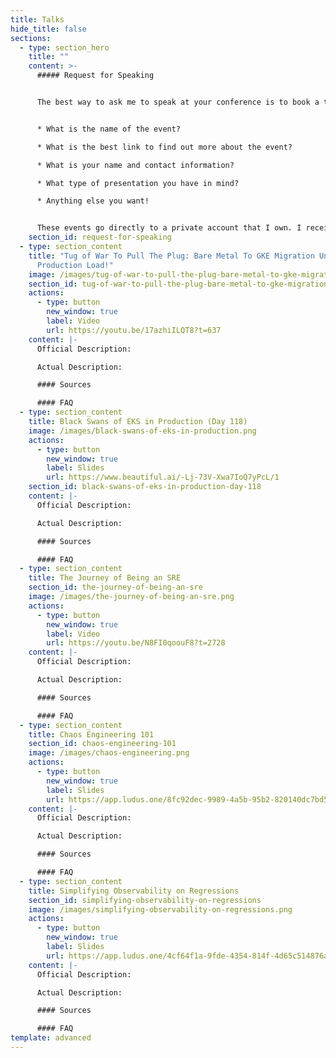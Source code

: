 ```yaml
---
title: Talks
hide_title: false
sections:
  - type: section_hero
    title: ""
    content: >-
      ##### Request for Speaking


      The best way to ask me to speak at your conference is to book a time [](https://calendly.com/arvind-naidu/talk-by-arvind)[here](https://thebility.engineer/contact/) and include the following information:


      * What is the name of the event?

      * What is the best link to find out more about the event?

      * What is your name and contact information?

      * What type of presentation you have in mind?

      * Anything else you want!


      These events go directly to a private account that I own. I receive push notifications, so I assure you - I will see this request. It might take a while to get back to you, so please be patient.
    section_id: request-for-speaking
  - type: section_content
    title: "Tug of War To Pull The Plug: Bare Metal To GKE Migration Under
      Production Load!"
    image: /images/tug-of-war-to-pull-the-plug-bare-metal-to-gke-migration-under-production-load.png
    section_id: tug-of-war-to-pull-the-plug-bare-metal-to-gke-migration-under-production-load
    actions:
      - type: button
        new_window: true
        label: Video
        url: https://youtu.be/17azhiILQT8?t=637
    content: |-
      Official Description:

      Actual Description:

      #### Sources

      #### FAQ
  - type: section_content
    title: Black Swans of EKS in Production (Day 118)
    image: /images/black-swans-of-eks-in-production.png
    actions:
      - type: button
        new_window: true
        label: Slides
        url: https://www.beautiful.ai/-Lj-73V-Xwa7IoQ7yPcL/1
    section_id: black-swans-of-eks-in-production-day-118
    content: |-
      Official Description:

      Actual Description:

      #### Sources

      #### FAQ
  - type: section_content
    title: The Journey of Being an SRE
    section_id: the-journey-of-being-an-sre
    image: /images/the-journey-of-being-an-sre.png
    actions:
      - type: button
        new_window: true
        label: Video
        url: https://youtu.be/N8FI0qoouF8?t=2728
    content: |-
      Official Description:

      Actual Description:

      #### Sources

      #### FAQ
  - type: section_content
    title: Chaos Engineering 101
    section_id: chaos-engineering-101
    image: /images/chaos-engineering.png
    actions:
      - type: button
        new_window: true
        label: Slides
        url: https://app.ludus.one/8fc92dec-9989-4a5b-95b2-820140dc7bd5#4
    content: |-
      Official Description:

      Actual Description:

      #### Sources

      #### FAQ
  - type: section_content
    title: Simplifying Observability on Regressions
    section_id: simplifying-observability-on-regressions
    image: /images/simplifying-observability-on-regressions.png
    actions:
      - type: button
        new_window: true
        label: Slides
        url: https://app.ludus.one/4cf64f1a-9fde-4354-814f-4d65c514876a
    content: |-
      Official Description:

      Actual Description:

      #### Sources

      #### FAQ
template: advanced
---
```

